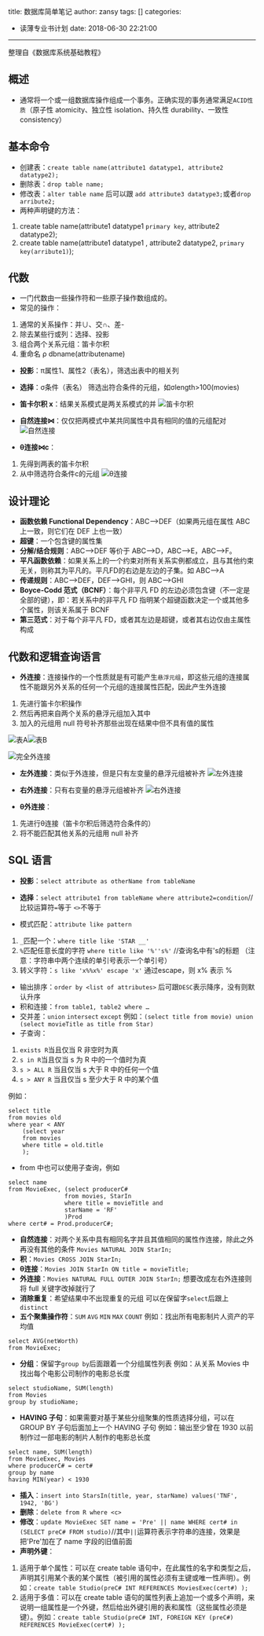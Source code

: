 title: 数据库简单笔记
author: zansy
tags: []
categories:
  - 读薄专业书计划
date: 2018-06-30 22:21:00
---
整理自《数据库系统基础教程》
<!--more-->
## 概述
- 通常将一个或一组数据库操作组成一个事务。正确实现的事务通常满足`ACID性质`（原子性 atomicity、独立性 isolation、持久性 durability、一致性 consistency）

## 基本命令
- 创建表：`create table name(attribute1 datatype1, attribute2 datatype2);`
- 删除表：`drop table name;`
- 修改表：`alter table name` 后可以跟 `add attribute3 datatype3;`或者`drop arribute2;`
- 两种声明键的方法：


1. create table name(attribute1 datatype1 `primary key`, attribute2 datatype2);
2. create table name(attribute1 datatype1 , attribute2 datatype2, `primary key(arribute1)`);

## 代数
- 一门代数由一些操作符和一些原子操作数组成的。
- 常见的操作：


1. 通常的关系操作：并∪、交∩、差-
2. 除去某些行或列：选择、投影
3. 组合两个关系元组：笛卡尔积
4. 重命名 ρ dbname(attributename)


- **投影**：π属性1、属性2（表名），筛选出表中的相关列 
- **选择**：σ条件（表名） 筛选出符合条件的元组，如σlength>100(movies)   
- **笛卡尔积 x**：结果关系模式是两关系模式的并
![笛卡尔积](http://www.dbhom.com/upload/2012-08/12082704209618.jpg)

- **自然连接⋈**：仅仅把两模式中某共同属性中具有相同的值的元组配对
![自然连接](http://ok43olqzw.bkt.clouddn.com/18-3-4/56059751.jpg)

- **θ连接⋈c**：


1. 先得到两表的笛卡尔积
2. 从中筛选符合条件c的元组
![θ连接](/images/pasted-20.png)

## 设计理论
- **函数依赖 Functional Dependency**：ABC—>DEF（如果两元组在属性 ABC 上一致，则它们在 DEF 上也一致）
- **超键**：一个包含键的属性集
- **分解/结合规则**：ABC—>DEF 等价于 ABC—>D，ABC—>E，ABC—>F。
- **平凡函数依赖**：如果关系上的一个约束对所有关系实例都成立，且与其他约束无关，则称其为平凡的。平凡FD的右边是左边的子集。如 ABC—>A 
- **传递规则**：ABC—>DEF，DEF—>GHI，则 ABC—>GHI
- **Boyce-Codd 范式（BCNF）**：每个非平凡 FD 的左边必须包含键（不一定是全部的键），即：若关系中的非平凡 FD 指明某个超键函数决定一个或其他多个属性，则该关系属于 BCNF
- **第三范式**：对于每个非平凡 FD，或者其左边是超键，或者其右边仅由主属性构成

## 代数和逻辑查询语言
- **外连接**：连接操作的一个性质就是有可能产生`悬浮元组`，即这些元组的连接属性不能跟另外关系的任何一个元组的连接属性匹配，因此产生外连接


1. 先进行笛卡尔积操作
2. 然后再把来自两个关系的悬浮元组加入其中
3. 加入的元组用 null  符号补齐那些出现在结果中但不具有值的属性

![表A](http://www.xker.com/xkerfiles/allimg/1207/11302UD1-0.jpg)![表B](http://www.xker.com/xkerfiles/allimg/1207/11302UZ3-1.jpg)

![完全外连接](http://www.xker.com/xkerfiles/allimg/1207/11302T123-4.jpg)

- **左外连接**：类似于外连接，但是只有左变量的悬浮元组被补齐
![左外连接](http://www.xker.com/xkerfiles/allimg/1207/11302RN1-2.jpg)

- **右外连接**：只有右变量的悬浮元组被补齐
![右外连接](http://www.xker.com/xkerfiles/allimg/1207/11302WD6-3.jpg)

- **θ外连接**：


1. 先进行θ连接（笛卡尔积后筛选符合条件的）
2. 将不能匹配其他关系的元组用 null 补齐

## SQL 语言
- **投影**：`select attribute as otherName from tableName`
- **选择**：`select attribute1 from tableName where attribute2=condition`//比较运算符`=`等于 `<>`不等于

- 模式匹配：`attribute like pattern`


1. `_`匹配一个：`where title like 'STAR __'`
2. `%`匹配任意长度的字符 `where title like '%''s%'` //查询名中有's的标题 （注意：字符串中两个连续的单引号表示一个单引号）
3. 转义字符：`s like 'x%%x%' escape 'x'` 通过escape，则 x% 表示 %


- 输出排序：`order by <list of attributes>` 后可跟`DESC`表示降序，没有则默认升序
- 积和连接：`from table1, table2 where …`
- 交并差：`union` `intersect` `except` 例如：`(select title from movie) union (select movieTitle as title from Star)`
- 子查询：


1. `exists R`当且仅当 R 非空时为真
2. `s in R`当且仅当 s 为 R 中的一个值时为真
3. `s > ALL R` 当且仅当 s 大于 R 中的任何一个值
4. `s > ANY R` 当且仅当 s 至少大于 R 中的某个值

例如：
```
select title
from movies old
where year < ANY
	(select year
	from movies
	where title = old.title
	);
```
- from 中也可以使用子查询，例如
```
select name
from MovieExec, (select producerC#
				from movies, StarIn
				where title = movieTitle and
				starName = 'RF'
				)Prod
where cert# = Prod.producerC#;
```

- **自然连接**：对两个关系中具有相同名字并且其值相同的属性作连接，除此之外再没有其他的条件 `Movies NATURAL JOIN StarIn;`
- **积**：`Movies CROSS JOIN StarIn;`
- **θ连接**：`Movies JOIN StarIn ON title = movieTitle;`
- **外连接**：`Movies NATURAL FULL OUTER JOIN StarIn;` 想要改成左右外连接则将 full 关键字改掉就行了
- **消除重复**：希望结果中不出现重复的元组 可以在保留字`select`后跟上`distinct`
- **五个聚集操作符**：`SUM` `AVG` `MIN` `MAX` `COUNT`
例如：找出所有电影制片人资产的平均值
```
select AVG(netWorth)
from MovieExec;
```

- **分组**：保留字`group by`后面跟着一个分组属性列表
例如：从关系 Movies 中找出每个电影公司制作的电影总长度
```
select studioName, SUM(length)
from Movies
group by studioName;
```

- **HAVING 子句**：如果需要对基于某些分组聚集的性质选择分组，可以在 GROUP BY 子句后面加上一个 HAVING 子句
例如：输出至少曾在 1930 以前制作过一部电影的制片人制作的电影总长度
```
select name, SUM(length)
from MovieExec, Movies
where producerC# = cert#
group by name
having MIN(year) < 1930
```

- **插入**：`insert into StarsIn(title, year, starName) values('TNF', 1942, 'BG')`
- **删除**：`delete from R where <c>`
- **修改**：`update MovieExec SET name = 'Pre' || name WHERE cert# in (SELECT preC# FROM studio)`//其中`||`运算符表示字符串的连接，效果是把'Pre'加在了 name 字段的旧值前面
- **声明外键**：


1. 适用于单个属性：可以在 create table 语句中，在此属性的名字和类型之后，声明其引用某个表的某个属性（被引用的属性必须有主键或唯一性声明）。例如：`create table Studio(preC# INT REFERENCES MoviesExec(cert#) );`
2. 适用于多值：可以在 create table 语句的属性列表上追加一个或多个声明，来说明一组属性是一个外键，然后给出外键引用的表和属性（这些属性必须是键）。例如：`create table Studio(preC# INT, FOREIGN KEY (preC#) REFERENCES MovieExec(cert#) );`